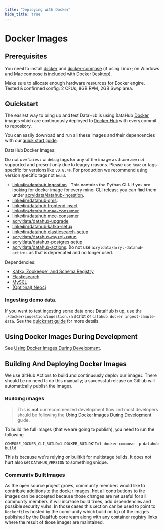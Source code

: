 ```yaml
---
title: "Deploying with Docker"
hide_title: true
---
```


# Docker Images

## Prerequisites
You need to install [docker](https://docs.docker.com/install/) and
[docker-compose](https://docs.docker.com/compose/install/) (if using Linux; on Windows and Mac compose is included with
Docker Desktop).

Make sure to allocate enough hardware resources for Docker engine. Tested & confirmed config: 2 CPUs, 8GB RAM, 2GB Swap
area.

## Quickstart

The easiest way to bring up and test DataHub is using DataHub [Docker](https://www.docker.com) images 
which are continuously deployed to [Docker Hub](https://hub.docker.com/u/linkedin) with every commit to repository.

You can easily download and run all these images and their dependencies with our
[quick start guide](../docs/quickstart.md).

DataHub Docker Images:

Do not use `latest` or `debug` tags for any of the image as those are not supported and present only due to leagcy reasons. Please use `head` or tags specific for versions like `v0.8.40`. For production we recommend using version specific tags not `head`.

* [linkedin/datahub-ingestion](https://hub.docker.com/r/linkedin/datahub-ingestion/) - This contains the Python CLI. If you are looking for docker image for every minor CLI release you can find them under [acryldata/datahub-ingestion](https://hub.docker.com/r/acryldata/datahub-ingestion/).
* [linkedin/datahub-gms](https://hub.docker.com/repository/docker/linkedin/datahub-gms/).
* [linkedin/datahub-frontend-react](https://hub.docker.com/repository/docker/linkedin/datahub-frontend-react/)
* [linkedin/datahub-mae-consumer](https://hub.docker.com/repository/docker/linkedin/datahub-mae-consumer/)
* [linkedin/datahub-mce-consumer](https://hub.docker.com/repository/docker/linkedin/datahub-mce-consumer/)
* [acryldata/datahub-upgrade](https://hub.docker.com/r/acryldata/datahub-upgrade/)
* [linkedin/datahub-kafka-setup](https://hub.docker.com/r/acryldata/datahub-kafka-setup/)
* [linkedin/datahub-elasticsearch-setup](https://hub.docker.com/r/linkedin/datahub-elasticsearch-setup/)
* [acryldata/datahub-mysql-setup](https://hub.docker.com/r/acryldata/datahub-mysql-setup/)
* [acryldata/datahub-postgres-setup](https://hub.docker.com/r/acryldata/datahub-postgres-setup/)
* [acryldata/datahub-actions](https://hub.docker.com/r/acryldata/datahub-actions). Do not use `acryldata/acryl-datahub-actions` as that is deprecated and no longer used.

Dependencies:
* [Kafka, Zookeeper, and Schema Registry](kafka-setup)
* [Elasticsearch](elasticsearch-setup)
* [MySQL](mysql)
* [(Optional) Neo4j](neo4j)

### Ingesting demo data.

If you want to test ingesting some data once DataHub is up, use the `./docker/ingestion/ingestion.sh` script or `datahub docker ingest-sample-data`. See the [quickstart guide](../docs/quickstart.md) for more details.

## Using Docker Images During Development

See [Using Docker Images During Development](../docs/docker/development.md).

## Building And Deploying Docker Images

We use GitHub Actions to build and continuously deploy our images. There should be no need to do this manually; a
successful release on Github will automatically publish the images.

### Building images

> This is **not** our recommended development flow and most developers should be following the
> [Using Docker Images During Development](../docs/docker/development.md) guide.

To build the full images (that we are going to publish), you need to run the following:

```
COMPOSE_DOCKER_CLI_BUILD=1 DOCKER_BUILDKIT=1 docker-compose -p datahub build
```

This is because we're relying on builtkit for multistage builds. It does not hurt also set `DATAHUB_VERSION` to
something unique.

### Community Built Images

As the open source project grows, community members would like to contribute additions to the docker images. Not all contributions to the images can be accepted because those changes are not useful for all community members, it will increase build times, add dependencies and possible security vulns. In those cases this section can be used to point to `Dockerfiles` hosted by the community which build on top of the images published by the DataHub core team along with any container registry links where the result of those images are maintained.